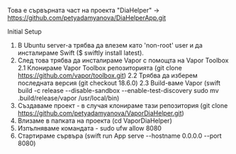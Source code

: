 Това е сървърната част на проекта "DiaHelper" -> https://github.com/petyadamyanova/DiaHelperApp.git

Initial Setup
1. В Ubuntu server-а трябва да влезем като 'non-root' user и да инсталираме Swift ($ swiftly install latest).
2. След това трябва да инсталираме Vapor с помощта на Vapor Toolbox
2.1 Клонираме Vapor Toolbox репозиторията (git clone https://github.com/vapor/toolbox.git)
2.2 Трябва да изберем последната версия (git checkout 18.6.0)
2.3 Build-ваме Vapor (swift build -c release --disable-sandbox --enable-test-discovery sudo mv .build/release/vapor /usr/local/bin)
3. Създаваме проект - в случая клонираме тази репозитория (git clone https://github.com/petyadamyanova/VaporDiaHelper.git)
4. Влизаме в папката на проекта (cd VaporDiaHelper)
5. Изпълняваме командата - sudo ufw allow 8080
6. Стартираме сървъра (swift run App serve --hostname 0.0.0.0 --port 8080)
